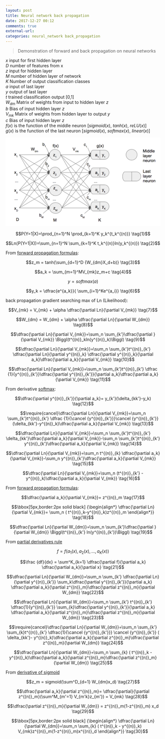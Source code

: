 ```yaml
---
layout: post
title: Neural network back propagation
date: 2017-12-27 00:12
comments: true
external-url:
categories: neural_network back_propagation
---
```


> Demonstration of forward and back propagation on neural networks

$x$ input for first hidden layer    
$D$ number of features from x  
$z$ input for hidden layer  
$M$ number of hidden layer of network  
$K$ Number of output classification classes   
$a$ input of last layer  
$y$ output of last layer  
$t$ trained classification output [0,1]  
$W_{dm}$ Matrix of weights from input to hidden layer $z$  
$b$ Bias of input hidden layer $z$  
$V_{mk}$ Matrix of weights from hidden layer to output $y$  
$c$ Bias of input hidden layer $z$  
$f(x)$ is the function of the middle neuron [$sigmoid(x)$, $tanh(x)$, $reLU(x)$]  
$g(x)$ is the function of the last neuron [$sigmoid(x)$, $softmax(x)$, $linear(x)$]  

![basic network example](/assets/basic-network.png)

$$P(Y=1|X)=\prod_{n=1}^N \prod_{k=1}^K y_k^{t_k^{(n)}} \tag{1}$$

$$Ln(P(Y=1|X))=\sum_{n=1}^N \sum_{k=1}^K t_k^{(n)}ln(y_k^{(n)}) \tag{2}$$

From [forward propagation formulas](https://m-alcu.github.io/blog/2017/12/16/forward-propagation-deep-learning/):

$$z_m = tanh(\sum_{d=1}^D {W_{dm}X_d+b)} \tag{3}$$

$$a_k = \sum_{m=1}^MV_{mk}z_m+c \tag{4}$$

$$y = softmax(a) \tag{5}$$  

$$y_k = \dfrac{e^{a_k}}{ \sum_{i=1}^Ke^{a_i}} \tag{6}$$  

back propagation gradient searching max of Ln (Likelihood):

$$V_{mk} = V_{mk} + \alpha \dfrac{\partial Ln}{\partial V_{mk}} \tag{7}$$

$$W_{dm} = W_{dm} + \alpha \dfrac{\partial Ln}{\partial W_{dm}} \tag{8}$$

$$\dfrac{\partial Ln}{\partial V_{mk}}=\sum_n \sum_{k'}\dfrac{\partial }{\partial V_{mk}} \Biggl(t^{(n)}_kln(y^{(n)}_k)\Biggl) \tag{9}$$

$$\dfrac{\partial Ln}{\partial V_{mk}}=\sum_n \sum_{k'}t^{(n)}_{k'} \dfrac{\partial Ln}{\partial y^{(n)}_k} \dfrac{\partial y^{(n)}_k}{\partial a_k}\dfrac{\partial a_k}{\partial V_{mk}} \tag{10}$$

$$\dfrac{\partial Ln}{\partial V_{mk}}=\sum_n \sum_{k'}t^{(n)}_{k'} \dfrac {1}{y^{(n)}_{k'}}\dfrac{\partial y^{(n)}_{k'}}{\partial a_k}\dfrac{\partial a_k}{\partial V_{mk}} \tag{11}$$

From derivative [softmax](https://m-alcu.github.io/blog/2017/12/15/derivative-softmax/):

$$\dfrac{\partial y^{(n)}_{k'}}{\partial a_k}= y_{k'}(\delta_{kk'}-y_k) \tag{12}$$  

$$\require{cancel}\dfrac{\partial Ln}{\partial V_{mk}}=\sum_n \sum_{k'}t^{(n)}_{k'} \dfrac {1}{\cancel {y^{(n)}_{k'}}}\cancel {y^{(n)}_{k'}}(\delta_{kk'}-y^{(n)}_k)\dfrac{\partial a_k}{\partial V_{mk}} \tag{13}$$

$$\dfrac{\partial Ln}{\partial V_{mk}}=\sum_n \sum_{k'}t^{(n)}_{k'} \delta_{kk'}\dfrac{\partial a_k}{\partial V_{mk}}-\sum_n \sum_{k'}t^{(n)}_{k'} y^{(n)}_{k'}\dfrac{\partial a_k}{\partial V_{mk}} \tag{14}$$

$$\dfrac{\partial Ln}{\partial V_{mk}}=\sum_n t^{(n)}_{k} \dfrac{\partial a_k}{\partial V_{mk}}-\sum_n  y^{(n)}_{k'}\dfrac{\partial a_k}{\partial V_{mk}} \tag{15}$$

$$\dfrac{\partial Ln}{\partial V_{mk}}=\sum_n (t^{(n)}_{k'} -y^{(n)}_k)\dfrac{\partial a_k}{\partial V_{mk}} \tag{16}$$  

From [forward propagation formulas](https://m-alcu.github.io/blog/2017/12/16/forward-propagation-deep-learning/):

$$\dfrac{\partial a_k}{\partial V_{mk}}= z^{(n)}_m \tag{17}$$

$$\bbox[5px,border:2px solid black] {\begin{align*} \dfrac{\partial Ln}{\partial V_{mk}}= \sum_n ( t^{(n)}_k-y^{(n)}_k)z^{(n)}_m \end{align*}} \tag{18}$$

$$\dfrac{\partial Ln}{\partial W_{dm}}=\sum_n \sum_{k'}\dfrac{\partial }{\partial W_{dm}} \Biggl(t^{(n)}_{k'} ln(y^{(n)}_{k'})\Biggl) \tag{19}$$

From [partial derivatives rule](https://m-alcu.github.io/blog/2017/12/20/derivatives-algebra/)  

$$f=f(a_1(x), a_2(x), ...,a_K(x))\tag{20}$$

$$\frac {df}{dx} = \sum^K_{k=1}  \dfrac{\partial f}{\partial a_k} \dfrac{\partial a_k}{\partial x} \tag{21}$$

$$\dfrac{\partial Ln}{\partial W_{dm}}=\sum_n \sum_{k'} \dfrac{\partial Ln}{\partial y^{(n)}_{k'}} \sum_k\dfrac{\partial y^{(n)}_{k'}}{\partial a_k} \dfrac{\partial a_k}{\partial z^{(n)}_m}\dfrac{\partial z^{(n)}_m}{\partial W_{dm}} \tag{22}$$  

$$\dfrac{\partial Ln}{\partial W_{dm}}=\sum_n \sum_{k'}  t^{(n)}_{k'} \dfrac{1}{y^{(n)}_{k'}} \sum_{k}\dfrac{\partial y^{(n)}_{k'}}{\partial a_k} \dfrac{\partial a_k}{\partial z^{(n)}_m}\dfrac{\partial z^{(n)}_m}{\partial W_{dm}} \tag{23}$$

$$\require{cancel}\dfrac{\partial Ln}{\partial W_{dm}}=\sum_n \sum_{k'} \sum_{k}t^{(n)}_{k'} \dfrac{1}{\cancel {y^{(n)}_{k'}}} \cancel {y^{(n)}_{k'}} ( \delta_{kk'}- y^{(n)}_k)\dfrac{\partial a_k}{\partial z^{(n)}_m}\dfrac{\partial z^{(n)}_m}{\partial W_{dm}} \tag{24}$$

$$\dfrac{\partial Ln}{\partial W_{dm}}=\sum_n \sum_{k} ( t^{(n)}_k - y^{(n)}_k)\dfrac{\partial a_k}{\partial z^{(n)}_m}\dfrac{\partial z^{(n)}_m}{\partial W_{dm}} \tag{25}$$

From [derivative of sigmoid](https://m-alcu.github.io/blog/2017/12/20/sigmoid-derivative/)  

$$z_m = sigmoid(\sum^D_{d=1} W_{dm}x_d) \tag{27}$$  

$$\dfrac{\partial a_k}{\partial z^{(n)}_m}= \dfrac{\partial}{\partial z^{(n)}_m}(\sum^M_{m'=1} V_{m'k}z_{m'}) = V_{mk} \tag{28}$$

$$\dfrac{\partial z^{(n)}_m}{\partial W_{dm}} = z^{(n)}_m(1-z^{(n)}_m) x_d \tag{29}$$

$$\bbox[5px,border:2px solid black] {\begin{align*} \dfrac{\partial Ln}{\partial W_{dm}}=\sum_n \sum_{k} ( t^{(n)}_k - y^{(n)}_k) V_{mk}z^{(n)}_m(1-z^{(n)}_m)x^{(n)}_d \end{align*}} \tag{30}$$


